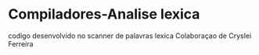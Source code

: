 # Compiladores-Analise lexica
codigo desenvolvido no scanner de palavras lexica
Colaboraçao de Cryslei Ferreira
